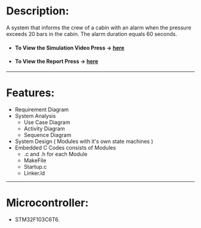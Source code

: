 # Description:

A system that informs the crew of a cabin with an alarm when the pressure exceeds 20 bars in the cabin. 
The alarm duration equals 60 seconds.

- #### To View the Simulation Video Press -> [here](https://drive.google.com/file/d/1u61pxLey7LehtMpDT40JLqlZxcdWkLWp/view?usp=sharing)

- #### To View the Report Press -> [here](https://github.com/mgtera200/Master-Embedded-System/blob/main/PROJECTS/%5B%20Pressure-Controlling-System%20%5D/Report%20%5B%20PDF%20%5D/REPORT.pdf)

---

# Features:

- Requirement Diagram
- System Analysis
	- Use Case Diagram
	- Activity Diagram
	- Sequence Diagram
- System Design ( Modules with it's own state machines )
- Embedded C Codes consists of Modules
	- .c and .h for each Module
	- MakeFile
	- Startup.c
	- Linker.ld


---

# Microcontroller:

- STM32F103C6T6.

